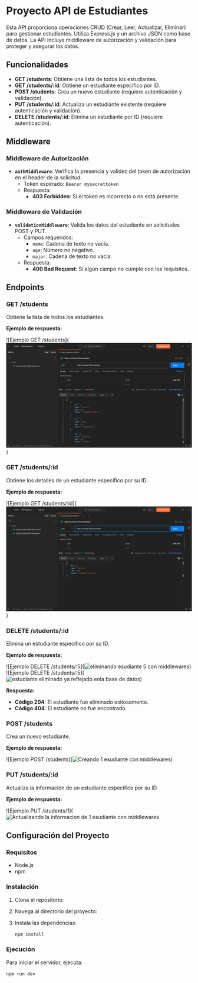 # Proyecto API de Estudiantes

Esta API proporciona operaciones CRUD (Crear, Leer, Actualizar, Eliminar) para gestionar estudiantes. Utiliza Express.js y un archivo JSON como base de datos. La API incluye middleware de autorización y validación para proteger y asegurar los datos.

## Funcionalidades

- **GET /students**: Obtiene una lista de todos los estudiantes.
- **GET /students/:id**: Obtiene un estudiante específico por ID.
- **POST /students**: Crea un nuevo estudiante (requiere autenticación y validación).
- **PUT /students/:id**: Actualiza un estudiante existente (requiere autenticación y validación).
- **DELETE /students/:id**: Elimina un estudiante por ID (requiere autenticación).

## Middleware

### Middleware de Autorización

- **`authMiddleware`**: Verifica la presencia y validez del token de autorización en el header de la solicitud.
  - Token esperado: `Bearer mysecrettoken`
  - Respuesta:
    - **403 Forbidden**: Si el token es incorrecto o no está presente.

### Middleware de Validación

- **`validationMiddleware`**: Valida los datos del estudiante en solicitudes POST y PUT.
  - Campos requeridos:
    - `name`: Cadena de texto no vacía.
    - `age`: Número no negativo.
    - `major`: Cadena de texto no vacía.
  - Respuesta:
    - **400 Bad Request**: Si algún campo no cumple con los requisitos.

## Endpoints

### GET /students

Obtiene la lista de todos los estudiantes.

**Ejemplo de respuesta:**

![Ejemplo GET /students](![alt text](image.png))

### GET /students/:id

Obtiene los detalles de un estudiante específico por su ID.

**Ejemplo de respuesta:**

![Ejemplo GET /students/:id](![alt text](image-1.png))

### DELETE /students/:id

Elimina un estudiante específico por su ID.

**Ejemplo de respuesta:**

![Ejemplo DELETE /students/:5](![eliminando esudiante 5 con middlewares ]((image-11.png)))
![Ejemplo DELETE /students/:5](![estudiante eliminado ya reflejado enla base de datos]((image-12.png)))

**Respuesta:**

- **Código 204**: El estudiante fue eliminado exitosamente.
- **Código 404**: El estudiante no fue encontrado.

### POST /students

Crea un nuevo estudiante.

**Ejemplo de respuesta:**

![Ejemplo POST /students](![Creando 1 esudiante con middlewares](<![](![alt text](image-9.png))>))

### PUT /students/:id

Actualiza la información de un estudiante específico por su ID.

**Ejemplo de respuesta:**

![Ejemplo PUT /students/1](![Actualizando la informacion de 1 esudiante con middlewares](<![](![alt text](image-10.png)))>)

## Configuración del Proyecto

### Requisitos

- Node.js
- npm

### Instalación

1. Clona el repositorio:

2. Navega al directorio del proyecto:

3. Instala las dependencias:

   ```bash
   npm install
   ```

### Ejecución

Para iniciar el servidor, ejecuta:

```bash
npm run dev
```
